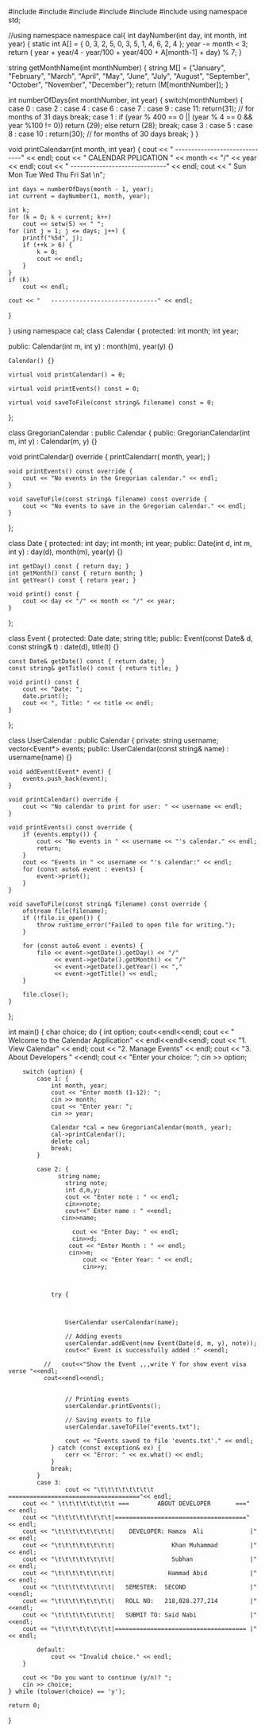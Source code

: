 #include <iostream>
#include <iomanip>
#include <fstream>
#include <vector>
#include <stdexcept>
#include <ctime>
using namespace std;

//using namespace 
namespace cal{
int dayNumber(int day, int month, int year) {
   static int A[] = { 0, 3, 2, 5, 0, 3, 5, 1, 4, 6, 2, 4 };
   year -= month < 3;
   return ( year + year/4 - year/100 + year/400 + A[month-1] + day) % 7;
}

string getMonthName(int monthNumber) {
   string M[] = {"January", "February", "March", "April", "May", "June", "July", "August", "September", "October", "November", "December"};
   return (M[monthNumber]);
}

int numberOfDays(int monthNumber, int year) {
   switch(monthNumber) {
      case 0 :
      case 2 :
      case 4 :
      case 6 :
      case 7 :
      case 9 :
      case 11: return(31); // for months of 31 days
      break;
      case 1 :
         if (year % 400 == 0 || (year % 4 == 0 && year %100 != 0))
            return (29);
         else
            return (28);
      break;
      case 3 :
      case 5 :
      case 8 :
      case 10 : return(30); // for months of 30 days
      break;
   }
}

void printCalendarr(int month, int year) {
    cout << "   ------------------------------" << endl;
    cout << "          CALENDAR PPLICATION  " << month << "/" << year << endl;
    cout << "   ------------------------------" << endl;
    cout << "   Sun  Mon  Tue   Wed    Thu    Fri    Sat \n";

    int days = numberOfDays(month - 1, year);
    int current = dayNumber(1, month, year);

    int k;
    for (k = 0; k < current; k++)
        cout << setw(5) << " ";
    for (int j = 1; j <= days; j++) {
        printf("%5d", j);
        if (++k > 6) {
            k = 0;
            cout << endl;
        }
    }
    if (k)
        cout << endl;

    cout << "   ------------------------------" << endl;
}

}
using namespace cal;
class Calendar {
protected:
    int month;
    int year;

public:
    Calendar(int m, int y) : month(m), year(y) {}

    Calendar() {}

    virtual void printCalendar() = 0;

    virtual void printEvents() const = 0;

    virtual void saveToFile(const string& filename) const = 0;
};

class GregorianCalendar : public Calendar {
public:
    GregorianCalendar(int m, int y) : Calendar(m, y) {}

   void printCalendar() override {
    printCalendarr( month, year);
}


    void printEvents() const override {
        cout << "No events in the Gregorian calendar." << endl;
    }

    void saveToFile(const string& filename) const override {
        cout << "No events to save in the Gregorian calendar." << endl;
    }
};


class Date {
protected:
    int day;
    int month;
    int year;
public:
    Date(int d, int m, int y) : day(d), month(m), year(y) {}

    int getDay() const { return day; }
    int getMonth() const { return month; }
    int getYear() const { return year; }

    void print() const {
        cout << day << "/" << month << "/" << year;
    }
};

class Event {
protected:
    Date date;
    string title;
public:
    Event(const Date& d, const string& t) : date(d), title(t) {}

    const Date& getDate() const { return date; }
    const string& getTitle() const { return title; }

    void print() const {
        cout << "Date: ";
        date.print();
        cout << ", Title: " << title << endl;
    }
};

class UserCalendar : public Calendar {
private:
    string username;
    vector<Event*> events;
public:
    UserCalendar(const string& name) : username(name) {}

    void addEvent(Event* event) {
        events.push_back(event);
    }

    void printCalendar() override {
        cout << "No calendar to print for user: " << username << endl;
    }

    void printEvents() const override {
        if (events.empty()) {
            cout << "No events in " << username << "'s calendar." << endl;
            return;
        }
        cout << "Events in " << username << "'s calendar:" << endl;
        for (const auto& event : events) {
            event->print();
        }
    }

    void saveToFile(const string& filename) const override {
        ofstream file(filename);
        if (!file.is_open()) {
            throw runtime_error("Failed to open file for writing.");
        }

        for (const auto& event : events) {
            file << event->getDate().getDay() << "/"
                 << event->getDate().getMonth() << "/"
                 << event->getDate().getYear() << ","
                 << event->getTitle() << endl;
        }

        file.close();
    }
};

int main() {
    char choice;
    do {
        int option;
        cout<<endl<<endl;
        cout << "                                     Welcome to the Calendar Application" << endl<<endl<<endl;
        cout << "1. View Calendar" << endl;
        cout << "2. Manage Events" << endl;
        cout << "3. About Developers " <<endl;
        cout << "Enter your choice: ";
        cin >> option;

        switch (option) {
            case 1: {
                int month, year;
                cout << "Enter month (1-12): ";
                cin >> month;
                cout << "Enter year: ";
                cin >> year;

                Calendar *cal = new GregorianCalendar(month, year);
                cal->printCalendar();
                delete cal;
                break;
            }

            case 2: {
                  string name;
                    string note;
                    int d,m,y;
                    cout << "Enter note : " << endl;
                    cin>>note;
                    cout<<" Enter name : " <<endl;
                   cin>>name;
                   
                      cout << "Enter Day: " << endl;
                      cin>>d;
                     cout << "Enter Month : " << endl;
                     cin>>m;
                         cout << "Enter Year: " << endl;
                         cin>>y;
                         
                
                
                try {
                  
                    

                    UserCalendar userCalendar(name);

                    // Adding events
                    userCalendar.addEvent(new Event(Date(d, m, y), note));
                    cout<<" Event is successfully added :" <<endl;
                   
              //   cout<<"Show the Event ,,,write Y for show event visa verse "<<endl;
              cout<<endl<<endl;
                
                 
                    // Printing events
                    userCalendar.printEvents();
                 
                    // Saving events to file
                    userCalendar.saveToFile("events.txt");

                    cout << "Events saved to file 'events.txt'." << endl;
                } catch (const exception& ex) {
                    cerr << "Error: " << ex.what() << endl;
                }
                break;
            }
            case 3:
                    cout << "\t\t\t\t\t\t\t\t ====================================="<< endl;
        cout << " \t\t\t\t\t\t\t\t ===        ABOUT DEVELOPER       ===" << endl;
        cout << "\t\t\t\t\t\t\t\t|=====================================" << endl;
        cout << "\t\t\t\t\t\t\t\t|    DEVELOPER: Hamza  Ali             |" << endl;
        cout << "\t\t\t\t\t\t\t\t|                Khan Muhammad         |" << endl;
        cout << "\t\t\t\t\t\t\t\t|                Subhan                |" << endl;
        cout << "\t\t\t\t\t\t\t\t|               Hammad Abid            |" << endl;
        cout << "\t\t\t\t\t\t\t\t|   SEMESTER:  SECOND                  |" <<endl;
        cout << "\t\t\t\t\t\t\t\t|   ROLL NO:   218,028.277,214         |" <<endl;
        cout << "\t\t\t\t\t\t\t\t|   SUBMIT TO: Said Nabi               |" <<endl;
        cout << "\t\t\t\t\t\t\t\t|===================================== |" << endl;

            default:
                cout << "Invalid choice." << endl;
        }
        
        cout << "Do you want to continue (y/n)? ";
        cin >> choice;
    } while (tolower(choice) == 'y');

    return 0;
}

